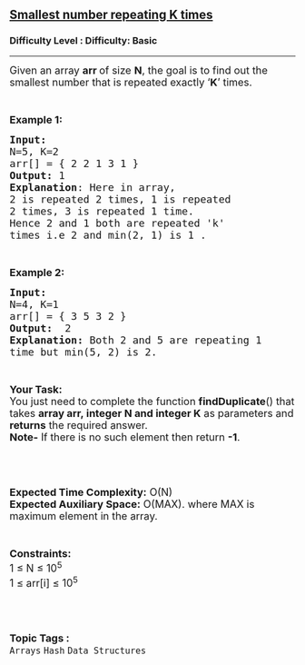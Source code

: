 <h2><a href="https://www.geeksforgeeks.org/problems/smallest-number-repeating-k-times3239/1?page=9&difficulty=Basic,Easy&status=unsolved&sortBy=submissions">Smallest number repeating K times</a></h2><h3>Difficulty Level : Difficulty: Basic</h3><hr><div class="problems_problem_content__Xm_eO"><p><span style="font-size:18px">Given an array <strong>arr&nbsp;</strong>of size <strong>N</strong>, the goal is to find out the smallest number that is repeated exactly ‘<strong>K</strong>’ times.</span></p>

<p>&nbsp;</p>

<p><span style="font-size:18px"><strong>Example 1:</strong></span></p>

<pre><span style="font-size:18px"><strong>Input:</strong>
N=5, K=2
arr[] = { 2 2 1 3 1 }
<strong>Output:</strong> 1
<strong>Explanation</strong>: Here in array,
2 is repeated 2 times, 1 is repeated
2 times, 3 is repeated 1 time.
Hence 2 and 1 both are repeated 'k' 
times i.e 2 and min(2, 1) is 1 .
</span></pre>

<p>&nbsp;</p>

<p><span style="font-size:18px"><strong>Example 2:</strong></span></p>

<pre><span style="font-size:18px"><strong>Input:
</strong>N=4, K=1 
arr[] = { 3 5 3 2 }
<strong>Output:</strong>  2 
<strong>Explanation: </strong>Both 2 and 5 are repeating 1
time but min(5, 2) is 2.</span></pre>

<p>&nbsp;</p>

<p><span style="font-size:18px"><strong>Your Task:</strong><br>
You just need to complete the function <strong>findDuplicate</strong>() that takes <strong>array arr,&nbsp;integer N and&nbsp;integer K</strong>&nbsp;as parameters and <strong>returns</strong> the required answer.<br>
<strong>Note-</strong> If there is no such element then return <strong>-1</strong>.</span></p>

<p>&nbsp;</p>

<p>&nbsp;</p>

<p><span style="font-size:18px"><strong>Expected Time Complexity:</strong> O(N)<br>
<strong>Expected Auxiliary Space:</strong> O(MAX). where MAX is maximum element in the array.</span></p>

<p>&nbsp;</p>

<p><span style="font-size:18px"><strong>Constraints:</strong><br>
1 ≤ N ≤ 10<sup>5</sup><br>
1 ≤ arr[i]&nbsp;≤ 10<sup>5</sup></span></p>

<p>&nbsp;</p>
</div><br><p><span style=font-size:18px><strong>Topic Tags : </strong><br><code>Arrays</code>&nbsp;<code>Hash</code>&nbsp;<code>Data Structures</code>&nbsp;
